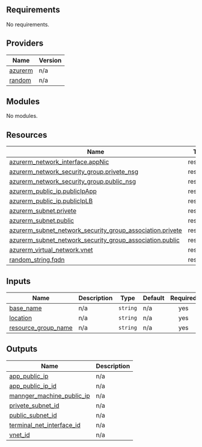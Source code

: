 ## Requirements

No requirements.

## Providers

| Name | Version |
|------|---------|
| <a name="provider_azurerm"></a> [azurerm](#provider\_azurerm) | n/a |
| <a name="provider_random"></a> [random](#provider\_random) | n/a |

## Modules

No modules.

## Resources

| Name | Type |
|------|------|
| [azurerm_network_interface.appNic](https://registry.terraform.io/providers/hashicorp/azurerm/latest/docs/resources/network_interface) | resource |
| [azurerm_network_security_group.privete_nsg](https://registry.terraform.io/providers/hashicorp/azurerm/latest/docs/resources/network_security_group) | resource |
| [azurerm_network_security_group.public_nsg](https://registry.terraform.io/providers/hashicorp/azurerm/latest/docs/resources/network_security_group) | resource |
| [azurerm_public_ip.publicIpApp](https://registry.terraform.io/providers/hashicorp/azurerm/latest/docs/resources/public_ip) | resource |
| [azurerm_public_ip.publicIpLB](https://registry.terraform.io/providers/hashicorp/azurerm/latest/docs/resources/public_ip) | resource |
| [azurerm_subnet.privete](https://registry.terraform.io/providers/hashicorp/azurerm/latest/docs/resources/subnet) | resource |
| [azurerm_subnet.public](https://registry.terraform.io/providers/hashicorp/azurerm/latest/docs/resources/subnet) | resource |
| [azurerm_subnet_network_security_group_association.privete](https://registry.terraform.io/providers/hashicorp/azurerm/latest/docs/resources/subnet_network_security_group_association) | resource |
| [azurerm_subnet_network_security_group_association.public](https://registry.terraform.io/providers/hashicorp/azurerm/latest/docs/resources/subnet_network_security_group_association) | resource |
| [azurerm_virtual_network.vnet](https://registry.terraform.io/providers/hashicorp/azurerm/latest/docs/resources/virtual_network) | resource |
| [random_string.fqdn](https://registry.terraform.io/providers/hashicorp/random/latest/docs/resources/string) | resource |

## Inputs

| Name | Description | Type | Default | Required |
|------|-------------|------|---------|:--------:|
| <a name="input_base_name"></a> [base\_name](#input\_base\_name) | n/a | `string` | n/a | yes |
| <a name="input_location"></a> [location](#input\_location) | n/a | `string` | n/a | yes |
| <a name="input_resource_group_name"></a> [resource\_group\_name](#input\_resource\_group\_name) | n/a | `string` | n/a | yes |

## Outputs

| Name | Description |
|------|-------------|
| <a name="output_app_public_ip"></a> [app\_public\_ip](#output\_app\_public\_ip) | n/a |
| <a name="output_app_public_ip_id"></a> [app\_public\_ip\_id](#output\_app\_public\_ip\_id) | n/a |
| <a name="output_mannger_machine_public_ip"></a> [mannger\_machine\_public\_ip](#output\_mannger\_machine\_public\_ip) | n/a |
| <a name="output_privete_subnet_id"></a> [privete\_subnet\_id](#output\_privete\_subnet\_id) | n/a |
| <a name="output_public_subnet_id"></a> [public\_subnet\_id](#output\_public\_subnet\_id) | n/a |
| <a name="output_terminal_net_interface_id"></a> [terminal\_net\_interface\_id](#output\_terminal\_net\_interface\_id) | n/a |
| <a name="output_vnet_id"></a> [vnet\_id](#output\_vnet\_id) | n/a |
